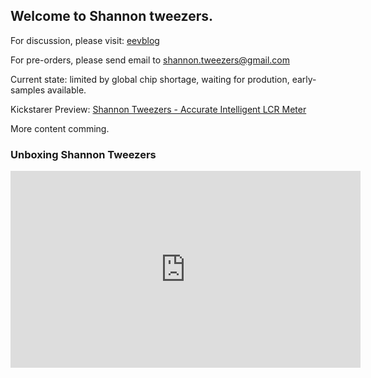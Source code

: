 ## Welcome to Shannon tweezers.

For discussion, please visit: [eevblog](https://www.eevblog.com/forum/testgear/design-a-new-precision-lcr-tweezers/)

For pre-orders, please send email to shannon.tweezers@gmail.com

Current state: limited by global chip shortage, waiting for prodution, early-samples available.

Kickstarer Preview: [Shannon Tweezers - Accurate Intelligent LCR Meter
](https://www.kickstarter.com/projects/751050478/526869536?ref=c0jkaw&token=665a4d84)

More content comming.

### Unboxing Shannon Tweezers

<p align="center">
<iframe width="560" height="315" src="https://www.youtube.com/embed/JMyViml9v5A" title="YouTube video player" frameborder="0" allow="accelerometer; autoplay; clipboard-write; encrypted-media; gyroscope; picture-in-picture" allowfullscreen></iframe>
</p>

